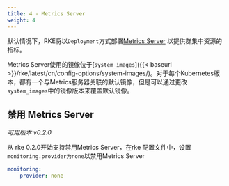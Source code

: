 ```yaml
---
title: 4 - Metrics Server
weight: 4
---
```


默认情况下，RKE将以`Deployment`方式部署[Metrics Server](https://github.com/kubernetes-incubator/metrics-server) 以提供群集中资源的指标。

Metrics Server使用的镜像位于[`system_images`]({{< baseurl >}}/rke/latest/cn/config-options/system-images/)。对于每个Kubernetes版本，都有一个与Metrics服务器关联的默认镜像，但是可以通过更改`system_images`中的镜像版本来覆盖默认镜像。

## 禁用 Metrics Server

_可用版本 v0.2.0_

从 rke 0.2.0开始支持禁用Metrics Server，在rke 配置文件中，设置`monitoring.provider为none`以禁用Metrics Server

```yaml
monitoring:
    provider: none
```
